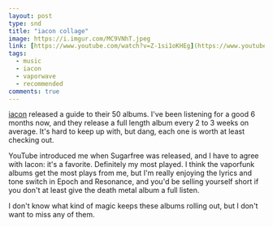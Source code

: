 ```yaml
---
layout: post
type: snd
title: "iacon collage"
image: https://i.imgur.com/MC9VNhT.jpeg
link: [https://www.youtube.com/watch?v=Z-1si1oKHEg](https://www.youtube.com/watch?v=zdE6zRWZyRU)
tags: 
  - music
  - iacon
  - vaporwave
  - recommended
comments: true
---
```

[iacon](https://iaconofficial.bandcamp.com/) released a guide to their 50 albums.  I've been listening for a good 6 months now, and they release a full length album every 2 to 3 weeks on average.  It's hard to keep up with, but dang, each one is worth at least checking out.

YouTube introduced me when Sugarfree was released, and I have to agree with Iacon: it's a favorite.  Definitely my most played.  I think the vaporfunk albums get the most plays from me, but I'm really enjoying the lyrics and tone switch in Epoch and Resonance, and you'd be selling yourself short if you don't at least give the death metal album a full listen.

I don't know what kind of magic keeps these albums rolling out, but I don't want to miss any of them.
